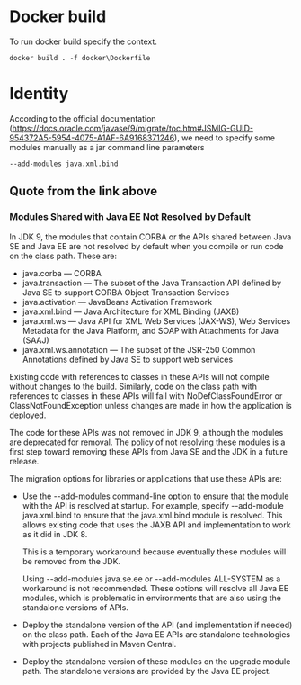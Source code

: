 # Docker build

To run docker build specify the context.

`docker build . -f docker\Dockerfile`

# Identity

According to the official documentation (https://docs.oracle.com/javase/9/migrate/toc.htm#JSMIG-GUID-954372A5-5954-4075-A1AF-6A9168371246), 
we need to specify some modules manually as a jar command line parameters
 
`--add-modules java.xml.bind` 

## Quote from the link above

### Modules Shared with Java EE Not Resolved by Default
In JDK 9, the modules that contain CORBA or the APIs shared between Java SE and Java EE are not resolved by default when you compile or run code on the class path. These are:

- java.corba — CORBA
- java.transaction — The subset of the Java Transaction API defined by Java SE to support CORBA Object Transaction Services
- java.activation — JavaBeans Activation Framework
- java.xml.bind — Java Architecture for XML Binding (JAXB)
- java.xml.ws — Java API for XML Web Services (JAX-WS), Web Services Metadata for the Java Platform, and SOAP with Attachments for Java (SAAJ)
- java.xml.ws.annotation — The subset of the JSR-250 Common Annotations defined by Java SE to support web services

Existing code with references to classes in these APIs will not compile without changes to the build. Similarly, code on the class path with references to classes in these APIs will fail with NoDefClassFoundError or ClassNotFoundException unless changes are made in how the application is deployed. 

The code for these APIs was not removed in JDK 9, although the modules are deprecated for removal. The policy of not resolving these modules is a first step toward removing these APIs from Java SE and the JDK in a future release.

The migration options for libraries or applications that use these APIs are:

- Use the --add-modules command-line option to ensure that the module with the API is resolved at startup. For example, specify --add-module java.xml.bind to ensure that the java.xml.bind module is resolved. This allows existing code that uses the JAXB API and implementation to work as it did in JDK 8.

  This is a temporary workaround because eventually these modules will be removed from the JDK.

  Using --add-modules java.se.ee or --add-modules ALL-SYSTEM as a workaround is not recommended. These options will resolve all Java EE modules, which is problematic in environments that are also using the standalone versions of APIs.

- Deploy the standalone version of the API (and implementation if needed) on the class path. Each of the Java EE APIs are standalone technologies with projects published in Maven Central.

- Deploy the standalone version of these modules on the upgrade module path. The standalone versions are provided by the Java EE project. 
 
